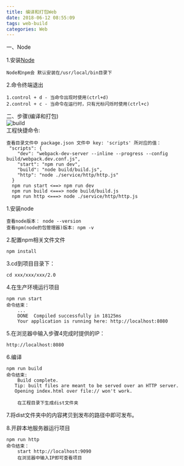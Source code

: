 ```yaml
---
title: 编译和打包Web
date: 2018-06-12 08:55:09
tags: web-build
categories: Web
---
```


一、Node<br>

<!--more-->

1.安装[Node](https://nodejs.org)<br>
	
	Node和npm会 默认安装在/usr/local/bin目录下
2.命令终端退出<br>

	1.control + d - 当命令出现时使用(ctrl+d)
	2.control + c - 当命令在运行时，只有光标闪烁时使用(ctrl+c)
二、步骤(编译和打包)<br>
![build](build.jpg)<br>
工程快捷命令:

	查看目录文件中 package.json 文件中 key: 'scripts' 所对应的值：
	 "scripts": {
	    "dev": "webpack-dev-server --inline --progress --config build/webpack.dev.conf.js",
	    "start": "npm run dev",
	    "build": "node build/build.js",
	    "http": "node ./service/http/http.js"
	  }
	  npm run start <==> npm run dev
	  npm run build <===> node build/build.js
	  npm run http <===> node ./service/http/http.js
1.安装node<br>

	查看node版本： node --version	
	查看npm(node的包管理器)版本: npm -v
2.配置npm相关文件文件
	
	npm install
3.cd到项目目录下：
	
	cd xxx/xxx/xxx/2.0
4.在生产环境运行项目
	
	npm run start
	命令结束：
		...
		DONE  Compiled successfully in 18125ms 
		Your application is running here: http://localhost:8080
5.在浏览器中输入步骤4完成时提供的IP：

	http://localhost:8080
6.编译
	
	npm run build
	命令结束:
		Build complete.
	   Tip: built files are meant to be served over an HTTP server.
	   Opening index.html over file:// won't work.
		
		在工程目录下生成dist文件夹
7.将dist文件夹中的内容拷贝到发布的路径中即可发布。

8.开辟本地服务器运行项目
	
	npm run http
	命令结束：
		start http://localhost:9090
		在浏览器中输入IP即可查看项目
